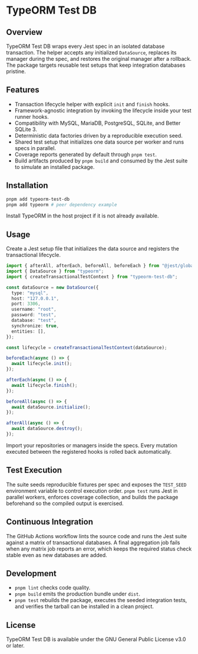 # TypeORM Test DB

## Overview

TypeORM Test DB wraps every Jest spec in an isolated database transaction. The helper accepts any initialized `DataSource`, replaces its manager during the spec, and restores the original manager after a rollback. The package targets reusable test setups that keep integration databases pristine.

## Features

- Transaction lifecycle helper with explicit `init` and `finish` hooks.
- Framework-agnostic integration by invoking the lifecycle inside your test runner hooks.
- Compatibility with MySQL, MariaDB, PostgreSQL, SQLite, and Better SQLite 3.
- Deterministic data factories driven by a reproducible execution seed.
- Shared test setup that initializes one data source per worker and runs specs in parallel.
- Coverage reports generated by default through `pnpm test`.
- Build artifacts produced by `pnpm build` and consumed by the Jest suite to simulate an installed package.

## Installation

```bash
pnpm add typeorm-test-db
pnpm add typeorm # peer dependency example
```

Install TypeORM in the host project if it is not already available.

## Usage

Create a Jest setup file that initializes the data source and registers the transactional lifecycle.

```typescript
import { afterAll, afterEach, beforeAll, beforeEach } from "@jest/globals";
import { DataSource } from "typeorm";
import { createTransactionalTestContext } from "typeorm-test-db";

const dataSource = new DataSource({
  type: "mysql",
  host: "127.0.0.1",
  port: 3306,
  username: "root",
  password: "test",
  database: "test",
  synchronize: true,
  entities: [],
});

const lifecycle = createTransactionalTestContext(dataSource);

beforeEach(async () => {
  await lifecycle.init();
});

afterEach(async () => {
  await lifecycle.finish();
});

beforeAll(async () => {
  await dataSource.initialize();
});

afterAll(async () => {
  await dataSource.destroy();
});
```

Import your repositories or managers inside the specs. Every mutation executed between the registered hooks is rolled back automatically.

## Test Execution

The suite seeds reproducible fixtures per spec and exposes the `TEST_SEED` environment variable to control execution order. `pnpm test` runs Jest in parallel workers, enforces coverage collection, and builds the package beforehand so the compiled output is exercised.

## Continuous Integration

The GitHub Actions workflow lints the source code and runs the Jest suite against a matrix of transactional databases. A final aggregation job fails when any matrix job reports an error, which keeps the required status check stable even as new databases are added.

## Development

- `pnpm lint` checks code quality.
- `pnpm build` emits the production bundle under `dist`.
- `pnpm test` rebuilds the package, executes the seeded integration tests, and verifies the tarball can be installed in a clean project.

## License

TypeORM Test DB is available under the GNU General Public License v3.0 or later.
